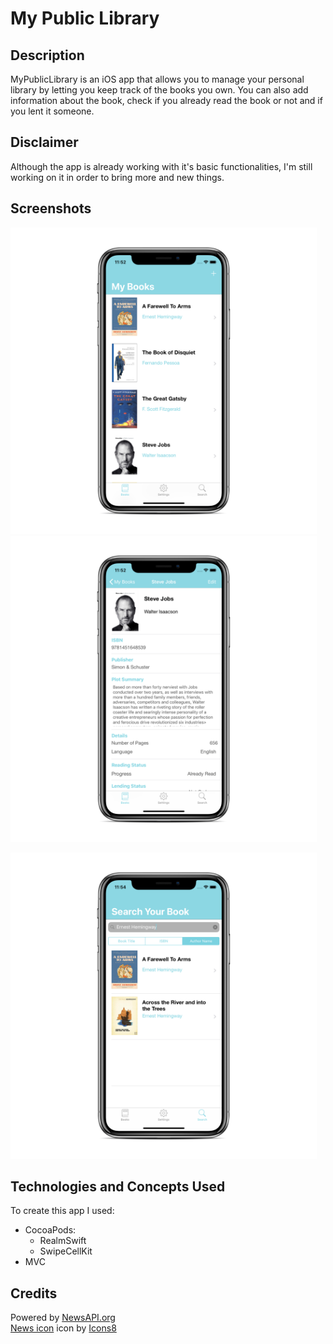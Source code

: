 # My Public Library

## Description
MyPublicLibrary is an iOS app that allows you to manage your personal library by letting you keep track of the books you own. You can also add information about the book, check if you already read the book or not and if you lent it someone. 

## Disclaimer
Although the app is already working with it's basic functionalities, I'm still working on it in order to bring more and new things.  

## Screenshots

<p float="middle">
 <img src="https://github.com/DavidRFerreira/MyPersonalLibrary_iOSApp/blob/master/Screenshots/screen1.png" width="490" height="490"> 
  <img src="https://github.com/DavidRFerreira/MyPersonalLibrary_iOSApp/blob/master/Screenshots/screen2.png" width="490" height="490">
</p>

<img src="https://github.com/DavidRFerreira/MyPersonalLibrary_iOSApp/blob/master/Screenshots/screen3.png" width="490" height="490">


## Technologies and Concepts Used
To create this app I used: 
- CocoaPods: 
  - RealmSwift
  - SwipeCellKit
- MVC

## Credits
Powered by [NewsAPI.org](https://newsapi.org/)<br />
[News icon](https://icons8.com/icons/set/news) icon by [Icons8](https://icons8.com/)<br />
